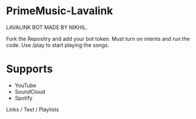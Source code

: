 # PrimeMusic-Lavalink
LAVALINK BOT MADE BY NIKHIL.

Fork the Repositry and add your bot token. Must turn on intents and run the code.
Use /play to start playing the songs.

# Supports
- YouTube
- SoundCloud
- Spotify

Links / Text / Playlists
 
